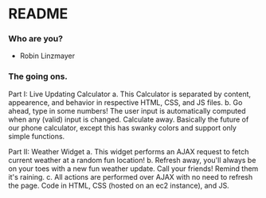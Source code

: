 # README #

### Who are you? ###
* Robin Linzmayer

### The going ons. ###
Part I: Live Updating Calculator
  a. This Calculator is separated by content, appearence, and behavior in respective HTML, CSS, and JS files. 
  b. Go ahead, type in some numbers! The user input is automatically computed when any (valid) input is changed. Calculate away. 
  Basically the future of our phone calculator, except this has swanky colors and support only simple functions. 

Part II: Weather Widget
  a. This widget performs an AJAX request to fetch current weather at a random fun location!
  b. Refresh away, you'll always be on your toes with a new fun weather update. Call your friends! Remind them it's raining. 
  c. All actions are performed over AJAX with no need to refresh the page. Code in HTML, CSS (hosted on an ec2 instance), and JS. 
